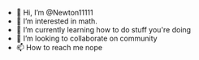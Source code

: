 - 👋 Hi, I’m @Newton11111
- 👀 I’m interested in math.
- 🌱 I’m currently learning how to do stuff you're doing
- 💞️ I’m looking to collaborate on community
- 📫 How to reach me nope

<!---
Newton11111/Newton11111 is a ✨ special ✨ repository because its `README.md` (this file) appears on your GitHub profile.
You can click the Preview link to take a look at your changes

I LOVE GITHUB!!!
